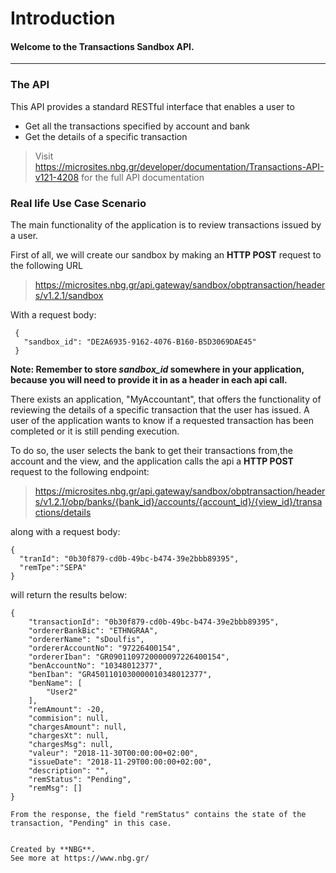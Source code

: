 # **Introduction**
#### Welcome to the Transactions Sandbox API.

------------------------------------------------------------------------------------------

### The API
This API provides a standard RESTful interface that enables a user to
* Get all the transactions specified by account and bank
* Get the details of a specific transaction

> Visit https://microsites.nbg.gr/developer/documentation/Transactions-API-v121-4208
> for the full API documentation

### Real life Use Case Scenario

The main functionality of the application is to review transactions issued by a user.

First of all, we will create our sandbox by making an **HTTP POST** request to the following URL
> https://microsites.nbg.gr/api.gateway/sandbox/obptransaction/headers/v1.2.1/sandbox

With a request body:
```
 {
   "sandbox_id": "DE2A6935-9162-4076-B160-B5D3069DAE45"
 }
``` 

**Note: Remember to store *sandbox_id* somewhere in your application, because you will need to provide it in as a header
in each api call.**


There exists an application, "MyAccountant", that offers the functionality of reviewing the details of a specific transaction that the user has issued. A user of the application wants to know if a requested transaction has been completed 
or it is still pending execution.

To do so, the user selects the bank to get their transactions from,the account and the view, and the application calls the api a **HTTP POST** request to the following endpoint:
> https://microsites.nbg.gr/api.gateway/sandbox/obptransaction/headers/v1.2.1/obp/banks/{bank_id}/accounts/{account_id}/{view_id}/transactions/details

along with a request body:
```
{
  "tranId": "0b30f879-cd0b-49bc-b474-39e2bbb89395",
  "remTpe":"SEPA"
}
```
will return the results below:

```
{
    "transactionId": "0b30f879-cd0b-49bc-b474-39e2bbb89395",
    "ordererBankBic": "ETHNGRAA",
    "ordererName": "sDoulfis",
    "ordererAccountNo": "97226400154",
    "ordererIban": "GR0901109720000097226400154",
    "benAccountNo": "10348012377",
    "benIban": "GR4501101030000010348012377",
    "benName": [
        "User2"
    ],
    "remAmount": -20,
    "commision": null,
    "chargesAmount": null,
    "chargesXt": null,
    "chargesMsg": null,
    "valeur": "2018-11-30T00:00:00+02:00",
    "issueDate": "2018-11-29T00:00:00+02:00",
    "description": "",
    "remStatus": "Pending",
    "remMsg": []
}

From the response, the field "remStatus" contains the state of the transaction, "Pending" in this case.


Created by **NBG**. 
See more at https://www.nbg.gr/